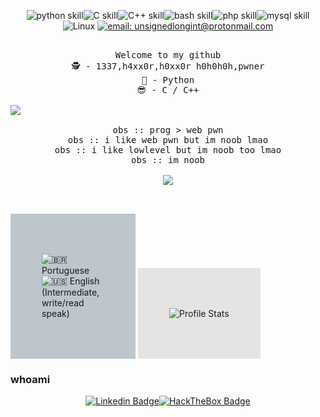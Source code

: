 <div align="center">
    
![python skill](https://img.shields.io/badge/Python-14354C?style=for-the-badge&logo=python&logoColor=white)![C skill](https://img.shields.io/badge/C-00599C?style=for-the-badge&logo=c&logoColor=white)![C++ skill](https://img.shields.io/badge/C%2B%2B-00599C?style=for-the-badge&logo=c%2B%2B&logoColor=white)![bash skill](https://img.shields.io/badge/Shell_Script-121011?style=for-the-badge&logo=gnu-bash&logoColor=white)![php skill](https://img.shields.io/badge/PHP-121011?style=for-the-badge&logo=php&logoColor=white&color=blue)![mysql skill](https://img.shields.io/badge/MYSQL-121011?style=for-the-badge&logo=mysql&logoColor=white&color=red)![Linux](https://img.shields.io/badge/Linux-FCC624?&style=for-the-badge&logo=linux&logoColor=000)  [![email: unsignedlongint@protonmail.com](https://img.shields.io/badge/email-8B89CC?&style=for-the-badge&logo=protonmail&logoColor=FFF)](mailto:unsignedlongint@protonmail.com)

</div>



<pre align="center">

Welcome to my github
🕵 - 1337,h4xx0r,h0xx0r h0h0h0h,pwner
🐍 - Python
😎 - C / C++

<img src="https://media.giphy.com/media/bi6RQ5x3tqoSI/giphy.gif" align="left">

obs :: prog > web pwn
obs :: i like web pwn but im noob lmao
obs :: i like lowlevel but im noob too lmao
obs :: im noob

<img src="https://github-readme-stats.vercel.app/api/top-langs/?username=demon-i386&hide_border=true&show_icons=true&title_color=ddd&icon_color=ddd&text_color=fff&bg_color=222&langs_count=15" align="center">


</pre>

<div style="padding: 50px; background-color: #BCC6CC; width: 100px; display: inline-block;">
  
![:brazil: Portuguese ](https://img.shields.io/badge/Portugu%C3%AAs-4CAF72?&label=Materno&labelColor=222&style=for-the-badge&logo=pt-br&logoColor=000)<br/>
![:us: English (Intermediate, write/read speak)](https://img.shields.io/badge/English-4C51AF?&label=Intermediate%2C%20read/write&labelColor=222&style=for-the-badge&logo=pt-br&logoColor=000)

</div>


<div style="padding: 50px; background-color: #E5E4E2; display: inline-block;">  
    
![Profile Stats](https://github-readme-stats.vercel.app/api?username=demon-i386&hide_border=true&show_icons=true&title_color=ddd&icon_color=ddd&text_color=fff&bg_color=222)

</div>

### whoami

<div align="center">
    
[![Linkedin Badge](https://img.shields.io/badge/-Pedro%20S-0077b5?style=for-the-badge&logo=Linkedin&logoColor=white&link=https://www.linkedin.com/in/pedro-s-844014206/)](https://www.linkedin.com/in/pedro-s-844014206/)[![HackTheBox Badge](https://img.shields.io/badge/-eclipsezero-9fef00?style=for-the-badge&logo=Hack-The-Box&logoColor=white&link=https://app.hackthebox.eu/profile/412490)](https://app.hackthebox.eu/profile/412490)

</div>

